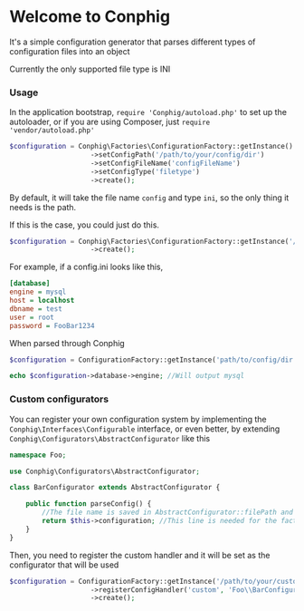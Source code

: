 # Welcome to Conphig

It's a simple configuration generator that parses different types of configuration files into an object

Currently the only supported file type is INI

### Usage

In the application bootstrap, `require 'Conphig/autoload.php'` to set up the autoloader, or if you are using Composer, just 
`require 'vendor/autoload.php'`

```php
$configuration = Conphig\Factories\ConfigurationFactory::getInstance()
					->setConfigPath('/path/to/your/config/dir')
					->setConfigFileName('configFileName')
					->setConfigType('filetype')
					->create();
```

By default, it will take the file name `config` and type `ini`, so the only thing it needs is the path.

If this is the case, you could just do this.

```php
$configuration = Conphig\Factories\ConfigurationFactory::getInstance('/path/to/config/dir')
					->create();
```

For example, if a config.ini looks like this,

```ini
[database]
engine = mysql
host = localhost
dbname = test
user = root
password = FooBar1234
```

When parsed through Conphig

```php
$configuration = ConfigurationFactory::getInstance('path/to/config/dir')->create();

echo $configuration->database->engine; //Will output mysql
```

### Custom configurators

You can register your own configuration system by implementing the `Conphig\Interfaces\Configurable` interface,
or even better, by extending `Conphig\Configurators\AbstractConfigurator` like this

```php
namespace Foo;

use Conphig\Configurators\AbstractConfigurator;

class BarConfigurator extends AbstractConfigurator {

	public function parseConfig() {
		//The file name is saved in AbstractConfigurator::filePath and can be used here to write your own logic to parse the file.
		return $this->configuration; //This line is needed for the factory to return the configuration object
	}
}
```

Then, you need to register the custom handler and it will be set as the configurator that will be used

```php
$configuration = ConfigurationFactory::getInstance('/path/to/your/custom/config/dir')
					->registerConfigHandler('custom', 'Foo\\BarConfigurator')
					->create();
```
